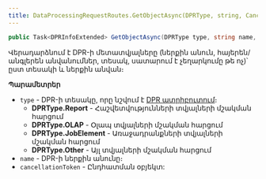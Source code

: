 ```yaml
---
title: DataProcessingRequestRoutes.GetObjectAsync(DPRType, string, CancellationToken) մեթոդ
---
```


```c#
public Task<DPRInfoExtended> GetObjectAsync(DPRType type, string name, CancellationToken cancellationToken = default)
```

Վերադարձնում է DPR-ի մետատվյալները (ներքին անուն, հայերեն/անգլերեն անվանումներ, տեսակ, սատարում է չեղարկումը թե ոչ)՝ ըստ տեսակի և ներքին անվան։

**Պարամետրեր**

* `type` - DPR-ի տեսակը, որը նշվում է [DPR ատրիբուտում](../../../server_api/types/attributes/DPRAttribute.md)։
  * **DPRType.Report** - Հաշվետվությունների տվյալների մշակման հարցում
  * **DPRType.OLAP** - Օլապ տվյալների մշակման հարցում
  * **DPRType.JobElement** - Առաջադրանքների տվյալների մշակման հարցում
  * **DPRType.Other** - Այլ տվյալների մշակման հարցում
* `name` - DPR-ի ներքին անունը։
* `cancellationToken` - Ընդհատման օբյեկտ:
